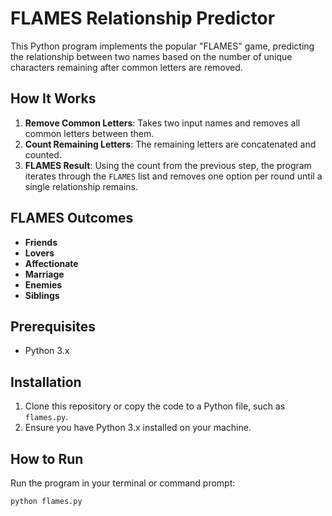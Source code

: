 
# FLAMES Relationship Predictor

This Python program implements the popular "FLAMES" game, predicting the relationship between two names based on the number of unique characters remaining after common letters are removed.

## How It Works

1. **Remove Common Letters**: Takes two input names and removes all common letters between them.
2. **Count Remaining Letters**: The remaining letters are concatenated and counted.
3. **FLAMES Result**: Using the count from the previous step, the program iterates through the `FLAMES` list and removes one option per round until a single relationship remains.

## FLAMES Outcomes

- **Friends**
- **Lovers**
- **Affectionate**
- **Marriage**
- **Enemies**
- **Siblings**

## Prerequisites

- Python 3.x

## Installation

1. Clone this repository or copy the code to a Python file, such as `flames.py`.
2. Ensure you have Python 3.x installed on your machine.

## How to Run

Run the program in your terminal or command prompt:

```bash
python flames.py
